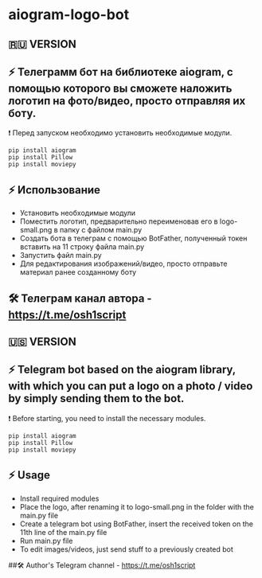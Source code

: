 # aiogram-logo-bot


## 🇷🇺 VERSION

## ⚡️ Телеграмм бот на библиотеке aiogram, с помощью которого вы сможете наложить логотип на фото/видео, просто отправляя их боту.

❗️ Перед запуском необходимо установить необходимые модули.
```
pip install aiogram
pip install Pillow
pip install moviepy
```
## ⚡️ Использование

- Установить необходимые модули
- Поместить логотип, предварительно переименовав его в logo-small.png в папку с файлом main.py
- Создать бота в телеграм с помощью BotFather, полученный токен вставить на 11 строку файла main.py
- Запустить файл main.py
- Для редактирования изображений/видео, просто отправьте материал ранее созданному боту

## 🛠 Телеграм канал автора - https://t.me/osh1script

## 🇺🇸 VERSION

## ⚡️ Telegram bot based on the aiogram library, with which you can put a logo on a photo / video by simply sending them to the bot.

❗️ Before starting, you need to install the necessary modules.
```
pip install aiogram
pip install Pillow
pip install moviepy
```
## ⚡️ Usage

- Install required modules
- Place the logo, after renaming it to logo-small.png in the folder with the main.py file
- Create a telegram bot using BotFather, insert the received token on the 11th line of the main.py file
- Run main.py file
- To edit images/videos, just send stuff to a previously created bot

##🛠 Author's Telegram channel - https://t.me/osh1script
